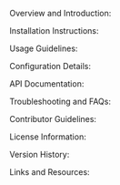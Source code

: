 Overview and Introduction:

Installation Instructions:

Usage Guidelines:

Configuration Details:

API Documentation:

Troubleshooting and FAQs:

Contributor Guidelines:

License Information:

Version History:

Links and Resources:
